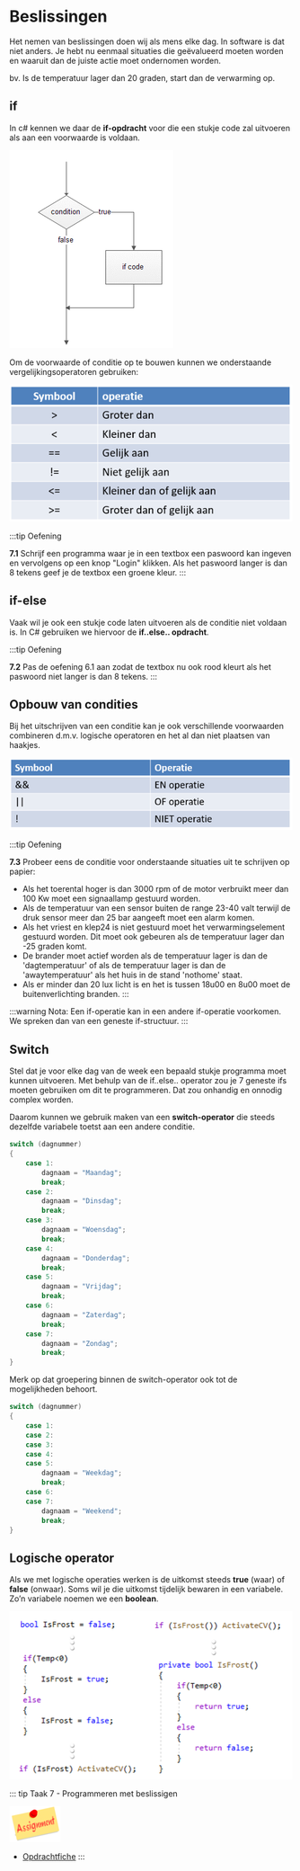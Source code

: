 # Beslissingen
Het nemen van beslissingen doen wij als mens elke dag. In software is dat niet anders. Je hebt nu eenmaal situaties die geëvalueerd moeten worden en waaruit dan de juiste actie moet ondernomen worden.

bv. Is de temperatuur lager dan 20 graden, start dan de verwarming op.

## if

In c# kennen we daar de **if-opdracht** voor die een stukje code zal uitvoeren als aan een voorwaarde is voldaan.

![download](./images/afbeelding1.png)

Om de voorwaarde of conditie op te bouwen kunnen we onderstaande vergelijkingsoperatoren gebruiken:

![download](./images/afbeelding2.png)

:::tip Oefening

**7.1** Schrijf een programma waar je in een textbox een paswoord kan ingeven en vervolgens op een knop "Login" klikken. Als het paswoord langer is dan 8 tekens geef je de textbox een groene kleur.
:::

## if-else

Vaak wil je ook een stukje code laten uitvoeren als de conditie niet voldaan is. In C# gebruiken we hiervoor de **if..else.. opdracht**.

:::tip Oefening

**7.2** Pas de oefening 6.1 aan zodat de textbox nu ook rood kleurt als het paswoord niet langer is dan 8 tekens.
:::

## Opbouw van condities

Bij het uitschrijven van een conditie kan je ook verschillende voorwaarden combineren d.m.v. logische operatoren en het al dan niet plaatsen van haakjes.

![download](./images/afbeelding3.png)

:::tip Oefening

**7.3** Probeer eens de conditie voor onderstaande situaties uit te schrijven op papier:
* Als het toerental hoger is dan 3000 rpm of de motor verbruikt meer dan 100 Kw moet een signaallamp gestuurd worden.
* Als de temperatuur van een sensor buiten de range 23-40 valt terwijl de druk sensor meer dan 25 bar aangeeft moet een alarm komen.
* Als het vriest en klep24 is niet gestuurd moet het verwarmingselement gestuurd worden. Dit moet ook gebeuren als de temperatuur lager dan -25 graden komt.
* De brander moet actief worden als de temperatuur lager is dan de 'dagtemperatuur' of als de temperatuur lager is dan de 'awaytemperatuur' als het huis in de stand 'nothome' staat.
* Als er minder dan 20 lux licht is en het is tussen 18u00 en 8u00 moet de buitenverlichting branden.
:::

:::warning Nota:
Een if-operatie kan in een andere if-operatie voorkomen. We spreken dan van een geneste if-structuur.
:::

## Switch

Stel dat je voor elke dag van de week een bepaald stukje programma moet kunnen uitvoeren. 
Met behulp van de if..else.. operator zou je 7 geneste ifs moeten gebruiken om dit te programmeren.
Dat zou onhandig en onnodig complex worden.

Daarom kunnen we gebruik maken van een **switch-operator** die steeds dezelfde variabele toetst aan een andere conditie.

```csharp
switch (dagnummer)
{
    case 1:
        dagnaam = "Maandag";
        break;
    case 2:
        dagnaam = "Dinsdag";
        break;
    case 3:
        dagnaam = "Woensdag";
        break;
    case 4:
        dagnaam = "Donderdag";
        break;
    case 5:
        dagnaam = "Vrijdag";
        break;
    case 6:
        dagnaam = "Zaterdag";
        break;
    case 7:
        dagnaam = "Zondag";
        break;        
}
```
Merk op dat groepering binnen de switch-operator ook tot de mogelijkheden behoort.

```csharp
switch (dagnummer)
{
    case 1:
    case 2:
    case 3:
    case 4:
    case 5:
        dagnaam = "Weekdag";
        break;
    case 6:
    case 7:
        dagnaam = "Weekend";
        break;        
}
```
## Logische operator

Als we met logische operaties werken is de uitkomst steeds **true** (waar) of **false** (onwaar). Soms wil je die uitkomst tijdelijk bewaren in een variabele. Zo’n variabele noemen we een **boolean**.

![download](./images/afbeelding4.png)

::: tip Taak 7 - Programmeren met beslissigen

![download](./images/assignment.png)

* [Opdrachtfiche](assignment.html)
:::
